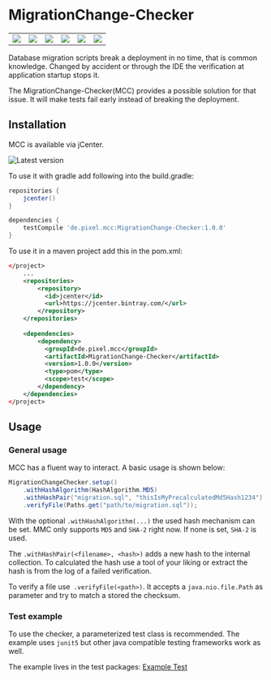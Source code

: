 # MigrationChange-Checker 

<table>
  <tbody>
    <tr>
      <td align="center">
        <a href="https://travis-ci.org/PixelGmbH/MigrationChange-Checker"><img src="https://img.shields.io/travis/PixelGmbH/MigrationChange-Checker/master.svg?maxAge=3600"></a>
      </td>
      <td align="center">
        <a href="https://codeclimate.com/github/PixelGmbH/MigrationChange-Checker"><img src="https://img.shields.io/codeclimate/maintainability/PixelGmbH/MigrationChange-Checker.svg?maxAge=3600"></a>
      </td>
      <td align="center">
        <a href="https://codeclimate.com/github/PixelGmbH/MigrationChange-Checker"><img src="https://img.shields.io/codeclimate/coverage/PixelGmbH/MigrationChange-Checker.svg?maxAge=3600"></a>
      </td>
      <td align="center">
        <a href="https://github.com/PixelGmbH/MigrationChange-Checker/releases"><img src="https://img.shields.io/github/release/PixelGmbH/MigrationChange-Checker.svg?maxAge=3600"></a>
      </td>
      <td align="center">
        <a href="https://bintray.com/pixelgmbh/maven/MigrationChange-Checker"><img src="https://img.shields.io/bintray/v/pixelgmbh/maven/MigrationChange-Checker.svg?maxAge=3600"></a>
      </td>
      <td align="center">
        <a href="https://github.com/PixelGmbH/MigrationChange-Checker/blob/master/LICENCE"><img src="https://img.shields.io/github/license/PixelGmbH/MigrationChange-Checker.svg?maxAge=3600"></a>
      </td>
    </tr>
  </tbody>
</table>

Database migration scripts break a deployment in no time, that is common knowledge.
Changed by accident or through the IDE the verification at application startup stops it.

The MigrationChange-Checker(MCC) provides a possible solution for that issue. 
It will make tests fail early instead of breaking the deployment.

## Installation

MCC is available via jCenter.

![Latest version](https://img.shields.io/bintray/v/pixelgmbh/maven/MigrationChange-Checker.svg?label=latest%20release&maxAge=3600)


To use it with gradle add following into the build.gradle:

```groovy
repositories {
    jcenter()
}

dependencies {
    testCompile 'de.pixel.mcc:MigrationChange-Checker:1.0.0'
}

```

To use it in a maven project add this in the pom.xml:

```xml
</project>
    ...
    <repositories>
        <repository>
          <id>jcenter</id>
          <url>https://jcenter.bintray.com/</url>
        </repository>
    </repositories>
    
    <dependencies> 
        <dependency>
          <groupId>de.pixel.mcc</groupId>
          <artifactId>MigrationChange-Checker</artifactId>
          <version>1.0.0</version>
          <type>pom</type>
          <scope>test</scope>
        </dependency>
    </dependencies>
</project>
```

## Usage

### General usage

MCC has a fluent way to interact. A basic usage is shown below:

```java
MigrationChangeChecker.setup()
    .withHashAlgorithm(HashAlgorithm.MD5)
    .withHashPair("migration.sql", "thisIsMyPrecalculatedMd5Hash1234")
    .verifyFile(Paths.get("path/to/migration.sql"));
``` 

With the optional `.withHashAlgorithm(...)` the used hash mechanism can be set.
MMC only supports `MD5` and `SHA-2` right now.
If none is set, `SHA-2` is used.

The ``.withHashPair(<filename>, <hash>)`` adds a new hash to the internal collection.
To calculated the hash use a tool of your liking or extract the hash is from the log of a failed verification.

To verify a file use`` .verifyFile(<path>)``.
It accepts a ``java.nio.file.Path`` as parameter and try to match a stored the checksum.

### Test example

To use the checker, a parameterized test class is recommended.
The example uses `junit5` but other java compatible testing frameworks work as well. 

The example lives in the test packages: [Example Test](https://github.com/PixelGmbH/MigrationChange-Checker/blob/master/src/test/java/de/pixel/mcc/ExampleTest.java)
